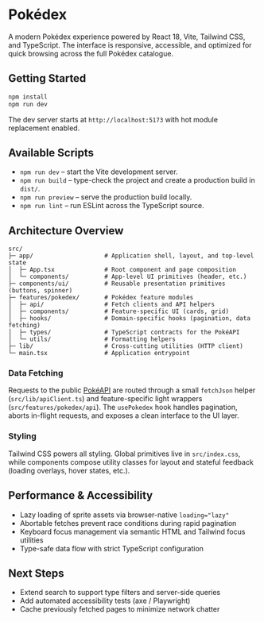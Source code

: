 # Pokédex

A modern Pokédex experience powered by React 18, Vite, Tailwind CSS, and TypeScript. The interface is responsive, accessible, and optimized for quick browsing across the full Pokédex catalogue.

## Getting Started

```bash
npm install
npm run dev
```

The dev server starts at `http://localhost:5173` with hot module replacement enabled.

## Available Scripts

- `npm run dev` – start the Vite development server.
- `npm run build` – type-check the project and create a production build in `dist/`.
- `npm run preview` – serve the production build locally.
- `npm run lint` – run ESLint across the TypeScript source.

## Architecture Overview

```
src/
├─ app/                    # Application shell, layout, and top-level state
│  ├─ App.tsx              # Root component and page composition
│  └─ components/          # App-level UI primitives (header, etc.)
├─ components/ui/          # Reusable presentation primitives (buttons, spinner)
├─ features/pokedex/       # Pokédex feature modules
│  ├─ api/                 # Fetch clients and API helpers
│  ├─ components/          # Feature-specific UI (cards, grid)
│  ├─ hooks/               # Domain-specific hooks (pagination, data fetching)
│  ├─ types/               # TypeScript contracts for the PokéAPI
│  └─ utils/               # Formatting helpers
├─ lib/                    # Cross-cutting utilities (HTTP client)
└─ main.tsx                # Application entrypoint
```

### Data Fetching

Requests to the public [PokéAPI](https://pokeapi.co/) are routed through a small `fetchJson` helper (`src/lib/apiClient.ts`) and feature-specific light wrappers (`src/features/pokedex/api`). The `usePokedex` hook handles pagination, aborts in-flight requests, and exposes a clean interface to the UI layer.

### Styling

Tailwind CSS powers all styling. Global primitives live in `src/index.css`, while components compose utility classes for layout and stateful feedback (loading overlays, hover states, etc.).

## Performance & Accessibility

- Lazy loading of sprite assets via browser-native `loading="lazy"`
- Abortable fetches prevent race conditions during rapid pagination
- Keyboard focus management via semantic HTML and Tailwind focus utilities
- Type-safe data flow with strict TypeScript configuration

## Next Steps

- Extend search to support type filters and server-side queries
- Add automated accessibility tests (axe / Playwright)
- Cache previously fetched pages to minimize network chatter

